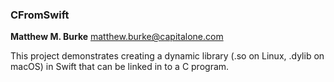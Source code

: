
### CFromSwift
**Matthew M. Burke** matthew.burke@capitalone.com

This project demonstrates creating a dynamic library (.so on Linux,
.dylib on macOS) in Swift that can be linked in to a C program.



